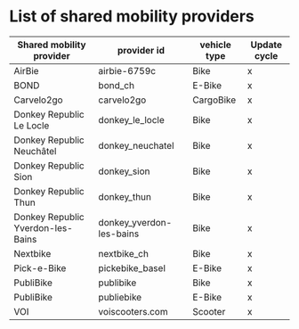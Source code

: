 # List of shared mobility providers

| Shared mobility provider | provider id | vehicle type | Update cycle
| --- | --- | --- | ---
| AirBie | airbie-6759c | Bike | x 
| BOND | bond_ch | E-Bike | x
| Carvelo2go | carvelo2go | CargoBike | x
| Donkey Republic Le Locle | donkey_le_locle | Bike | x
| Donkey Republic Neuchâtel | donkey_neuchatel | Bike | x
| Donkey Republic Sion | donkey_sion | Bike | x
| Donkey Republic Thun | donkey_thun | Bike | x
| Donkey Republic Yverdon-les-Bains | donkey_yverdon-les-bains | Bike | x
| Nextbike | nextbike_ch | Bike | x
| Pick-e-Bike | pickebike_basel | E-Bike | x
| PubliBike | publibike | Bike | x
| PubliBike | publiebike | E-Bike | x
| VOI | voiscooters.com | Scooter | x
